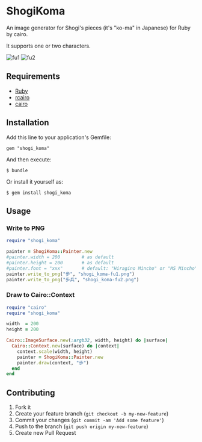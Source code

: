 # ShogiKoma

An image generator for Shogi's pieces (it's "ko-ma" in Japanese) for Ruby by cairo.

It supports one or two characters.

![fu1](http://myokoym.net/public/shogi_koma-fu1.png)
![fu2](http://myokoym.net/public/shogi_koma-fu2.png)

## Requirements

* [Ruby](https://www.ruby-lang.org/)
* [rcairo](https://github.com/rcairo/rcairo)
* [cairo](http://cairographics.org/)

## Installation

Add this line to your application's Gemfile:

    gem "shogi_koma"

And then execute:

    $ bundle

Or install it yourself as:

    $ gem install shogi_koma

## Usage

### Write to PNG

```ruby
require "shogi_koma"

painter = ShogiKoma::Painter.new
#painter.width = 200        # as default
#painter.height = 200       # as default
#painter.font = "xxx"       # default: "Hiragino Mincho" or "MS Mincho" or "Noto"
painter.write_to_png("歩", "shogi_koma-fu1.png")
painter.write_to_png("歩兵", "shogi_koma-fu2.png")
```

### Draw to Cairo::Context

```ruby
require "cairo"
require "shogi_koma"

width  = 200
height = 200

Cairo::ImageSurface.new(:argb32, width, height) do |surface|
  Cairo::Context.new(surface) do |context|
    context.scale(width, height)
    painter = ShogiKoma::Painter.new
    painter.draw(context, "歩")
  end
end
```

## Contributing

1. Fork it
2. Create your feature branch (`git checkout -b my-new-feature`)
3. Commit your changes (`git commit -am 'Add some feature'`)
4. Push to the branch (`git push origin my-new-feature`)
5. Create new Pull Request
